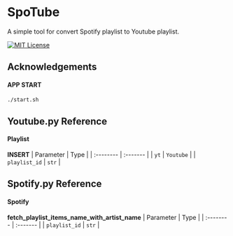 
# SpoTube

A simple tool for convert Spotify playlist to Youtube playlist.


[![MIT License](https://img.shields.io/badge/License-MIT-green.svg)](https://choosealicense.com/licenses/mit/)
## Acknowledgements

#### APP START
```bash
./start.sh
```
## Youtube.py Reference

#### Playlist

**INSERT**
| Parameter | Type     |
| :-------- | :------- |
| `yt` | `Youtube` |
| `playlist_id` | `str` |


## Spotify.py Reference

#### Spotify

**fetch_playlist_items_name_with_artist_name**
| Parameter | Type     |
| :-------- | :------- |
| `playlist_id` | `str` |

